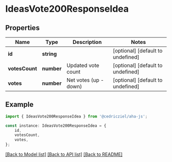 # IdeasVote200ResponseIdea


## Properties

Name | Type | Description | Notes
------------ | ------------- | ------------- | -------------
**id** | **string** |  | [optional] [default to undefined]
**votesCount** | **number** | Updated vote count | [optional] [default to undefined]
**votes** | **number** | Net votes (up - down) | [optional] [default to undefined]

## Example

```typescript
import { IdeasVote200ResponseIdea } from '@cedricziel/aha-js';

const instance: IdeasVote200ResponseIdea = {
    id,
    votesCount,
    votes,
};
```

[[Back to Model list]](../README.md#documentation-for-models) [[Back to API list]](../README.md#documentation-for-api-endpoints) [[Back to README]](../README.md)
